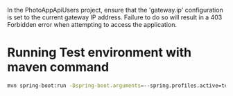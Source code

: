 
In the PhotoAppApiUsers project, ensure that the 'gateway.ip' configuration is set to the current gateway IP address. Failure to do so will result in a 403 Forbidden error when attempting to access the application.


# Running Test environment with maven command
```bash 
mvn spring-boot:run -Dspring-boot.arguments=--spring.profiles.active=test
```




